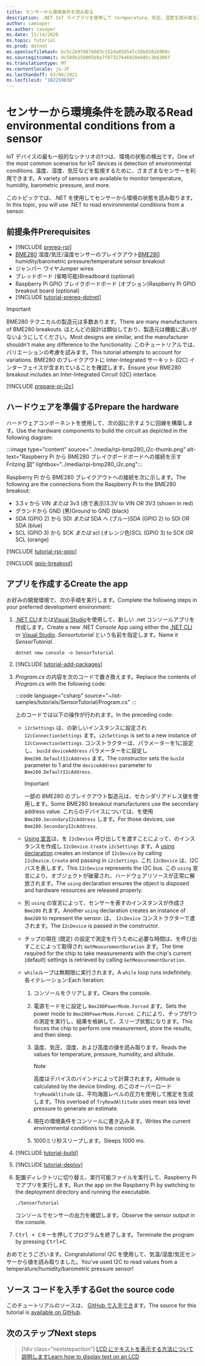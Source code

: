 ```yaml
---
title: センサーから環境条件を読み取る
description: .NET IoT ライブラリを使用して termperature、気圧、湿度を読み取る方法について説明します。
author: camsoper
ms.author: casoper
ms.date: 11/14/2020
ms.topic: tutorial
ms.prod: dotnet
ms.openlocfilehash: bc5c2b9f0876603c152da859547c58b83826969c
ms.sourcegitcommit: 9c589b25b005b9a7f87327646020eb85c3b6306f
ms.translationtype: MT
ms.contentlocale: ja-JP
ms.lasthandoff: 03/06/2021
ms.locfileid: "102259838"
---
```

# <a name="read-environmental-conditions-from-a-sensor"></a><span data-ttu-id="1ded3-103">センサーから環境条件を読み取る</span><span class="sxs-lookup"><span data-stu-id="1ded3-103">Read environmental conditions from a sensor</span></span>

<span data-ttu-id="1ded3-104">IoT デバイスの最も一般的なシナリオの1つは、環境の状態の検出です。</span><span class="sxs-lookup"><span data-stu-id="1ded3-104">One of the most common scenarios for IoT devices is detection of environmental conditions.</span></span> <span data-ttu-id="1ded3-105">温度、湿度、気圧などを監視するために、さまざまなセンサーを利用できます。</span><span class="sxs-lookup"><span data-stu-id="1ded3-105">A variety of sensors are available to monitor temperature, humidity, barometric pressure, and more.</span></span>

<span data-ttu-id="1ded3-106">このトピックでは、.NET を使用してセンサーから環境の状態を読み取ります。</span><span class="sxs-lookup"><span data-stu-id="1ded3-106">In this topic, you will use .NET to read environmental conditions from a sensor.</span></span>

## <a name="prerequisites"></a><span data-ttu-id="1ded3-107">前提条件</span><span class="sxs-lookup"><span data-stu-id="1ded3-107">Prerequisites</span></span>

- [!INCLUDE [prereq-rpi](../includes/prereq-rpi.md)]
- <span data-ttu-id="1ded3-108">[BME280](https://learn.adafruit.com/adafruit-bme280-humidity-barometric-pressure-temperature-sensor-breakout) 湿度/気圧/温度センサーのブレイクアウト</span><span class="sxs-lookup"><span data-stu-id="1ded3-108">[BME280](https://learn.adafruit.com/adafruit-bme280-humidity-barometric-pressure-temperature-sensor-breakout) humidity/barometric pressure/temperature sensor breakout</span></span>
- <span data-ttu-id="1ded3-109">ジャンパー ワイヤ</span><span class="sxs-lookup"><span data-stu-id="1ded3-109">Jumper wires</span></span>
- <span data-ttu-id="1ded3-110">ブレッドボード (省略可能)</span><span class="sxs-lookup"><span data-stu-id="1ded3-110">Breadboard (optional)</span></span>
- <span data-ttu-id="1ded3-111">Raspberry Pi GPIO ブレイクボードボード (オプション)</span><span class="sxs-lookup"><span data-stu-id="1ded3-111">Raspberry Pi GPIO breakout board (optional)</span></span>
- [!INCLUDE [tutorial-prereq-dotnet](../includes/tutorial-prereq-dotnet.md)]

> [!IMPORTANT]
> <span data-ttu-id="1ded3-112">BME280 テクニカルの製造元は多数あります。</span><span class="sxs-lookup"><span data-stu-id="1ded3-112">There are many manufacturers of BME280 breakouts.</span></span> <span data-ttu-id="1ded3-113">ほとんどの設計は類似しており、製造元は機能に違いがないようにしてください。</span><span class="sxs-lookup"><span data-stu-id="1ded3-113">Most designs are similar, and the manufacturer shouldn't make any difference to the functionality.</span></span> <span data-ttu-id="1ded3-114">このチュートリアルでは、バリエーションの考慮を試みます。</span><span class="sxs-lookup"><span data-stu-id="1ded3-114">This tutorial attempts to account for variations.</span></span> <span data-ttu-id="1ded3-115">BME280 のブレイクアウトに Inter-Integrated サーキット (I2C) インターフェイスが含まれていることを確認します。</span><span class="sxs-lookup"><span data-stu-id="1ded3-115">Ensure your BME280 breakout includes an Inter-Integrated Circuit (I2C) interface.</span></span>

[!INCLUDE [prepare-pi-i2c](../includes/prepare-pi-i2c.md)]

## <a name="prepare-the-hardware"></a><span data-ttu-id="1ded3-116">ハードウェアを準備する</span><span class="sxs-lookup"><span data-stu-id="1ded3-116">Prepare the hardware</span></span>

<span data-ttu-id="1ded3-117">ハードウェアコンポーネントを使用して、次の図に示すように回線を構築します。</span><span class="sxs-lookup"><span data-stu-id="1ded3-117">Use the hardware components to build the circuit as depicted in the following diagram:</span></span>

:::image type="content" source="../media/rpi-bmp280_i2c-thumb.png" alt-text="Raspberry Pi から BME280 ブレイクボードボードへの接続を示す Fritzing 図" lightbox="../media/rpi-bmp280_i2c.png":::

<span data-ttu-id="1ded3-119">Raspberry Pi から BME280 ブレイクアウトへの接続を次に示します。</span><span class="sxs-lookup"><span data-stu-id="1ded3-119">The following are the connections from the Raspberry Pi to the BME280 breakout:</span></span>

- <span data-ttu-id="1ded3-120">3.3 v から VIN *または* 3v3 (赤で表示)</span><span class="sxs-lookup"><span data-stu-id="1ded3-120">3.3V to VIN *OR* 3V3 (shown in red)</span></span>
- <span data-ttu-id="1ded3-121">グランドから GND (黒)</span><span class="sxs-lookup"><span data-stu-id="1ded3-121">Ground to GND (black)</span></span>
- <span data-ttu-id="1ded3-122">SDA (GPIO 2) から SDI *または* SDA へ (ブルー)</span><span class="sxs-lookup"><span data-stu-id="1ded3-122">SDA (GPIO 2) to SDI *OR* SDA (blue)</span></span>
- <span data-ttu-id="1ded3-123">SCL (GPIO 3) から SCK *または* scl (オレンジ色)</span><span class="sxs-lookup"><span data-stu-id="1ded3-123">SCL (GPIO 3) to SCK *OR* SCL (orange)</span></span>

[!INCLUDE [tutorial-rpi-gpio](../includes/tutorial-rpi-gpio.md)]

[!INCLUDE [gpio-breakout](../includes/gpio-breakout.md)]

## <a name="create-the-app"></a><span data-ttu-id="1ded3-124">アプリを作成する</span><span class="sxs-lookup"><span data-stu-id="1ded3-124">Create the app</span></span>

<span data-ttu-id="1ded3-125">お好みの開発環境で、次の手順を実行します。</span><span class="sxs-lookup"><span data-stu-id="1ded3-125">Complete the following steps in your preferred development environment:</span></span>

1. <span data-ttu-id="1ded3-126">[.NET CLI](../../core/tools/dotnet-new.md)または[Visual Studio](../../core/tutorials/with-visual-studio.md)を使用して、新しい .net コンソールアプリを作成します。</span><span class="sxs-lookup"><span data-stu-id="1ded3-126">Create a new .NET Console App using either the [.NET CLI](../../core/tools/dotnet-new.md) or [Visual Studio](../../core/tutorials/with-visual-studio.md).</span></span> <span data-ttu-id="1ded3-127">*Sensortutorial* という名前を指定します。</span><span class="sxs-lookup"><span data-stu-id="1ded3-127">Name it *SensorTutorial*.</span></span>

    ```dotnetcli
    dotnet new console -o SensorTutorial
    ```

1. [!INCLUDE [tutorial-add-packages](../includes/tutorial-add-packages.md)]
1. <span data-ttu-id="1ded3-128">*Program.cs* の内容を次のコードで置き換えます。</span><span class="sxs-lookup"><span data-stu-id="1ded3-128">Replace the contents of *Program.cs* with the following code:</span></span>

    :::code language="csharp" source="~/iot-samples/tutorials/SensorTutorial/Program.cs" :::

    <span data-ttu-id="1ded3-129">上のコードでは以下の操作が行われます。</span><span class="sxs-lookup"><span data-stu-id="1ded3-129">In the preceding code:</span></span>

    - <span data-ttu-id="1ded3-130">`i2cSettings` は、の新しいインスタンスに設定され `I2cConnectionSettings` ます。</span><span class="sxs-lookup"><span data-stu-id="1ded3-130">`i2cSettings` is set to a new instance of `I2cConnectionSettings`.</span></span> <span data-ttu-id="1ded3-131">コンストラクターは、パラメーターを1に設定し、 `busId` `deviceAddress` パラメーターをに設定し `Bme280.DefaultI2cAddress` ます。</span><span class="sxs-lookup"><span data-stu-id="1ded3-131">The constructor sets the `busId` parameter to 1 and the `deviceAddress` parameter to `Bme280.DefaultI2cAddress`.</span></span>

        > [!IMPORTANT]
        > <span data-ttu-id="1ded3-132">一部の BME280 のブレイクアウト製造元は、セカンダリアドレス値を使用します。</span><span class="sxs-lookup"><span data-stu-id="1ded3-132">Some BME280 breakout manufacturers use the secondary address value.</span></span> <span data-ttu-id="1ded3-133">これらのデバイスについては、を使用 `Bme280.SecondaryI2cAddress` します。</span><span class="sxs-lookup"><span data-stu-id="1ded3-133">For those devices, use `Bme280.SecondaryI2cAddress`.</span></span>

    - <span data-ttu-id="1ded3-134">[Using 宣言](../../csharp/whats-new/csharp-8.md#using-declarations)は、を `I2cDevice` 呼び出してを渡すことによって、のインスタンスを作成し `I2cDevice.Create` `i2cSettings` ます。</span><span class="sxs-lookup"><span data-stu-id="1ded3-134">A [using declaration](../../csharp/whats-new/csharp-8.md#using-declarations) creates an instance of `I2cDevice` by calling `I2cDevice.Create` and passing in `i2cSettings`.</span></span> <span data-ttu-id="1ded3-135">これ `I2cDevice` は、I2C バスを表します。</span><span class="sxs-lookup"><span data-stu-id="1ded3-135">This `I2cDevice` represents the I2C bus.</span></span> <span data-ttu-id="1ded3-136">この `using` 宣言により、オブジェクトが破棄され、ハードウェアリソースが正常に解放されます。</span><span class="sxs-lookup"><span data-stu-id="1ded3-136">The `using` declaration ensures the object is disposed and hardware resources are released properly.</span></span>
    - <span data-ttu-id="1ded3-137">別 `using` の宣言によって、センサーを表すのインスタンスが作成さ `Bme280` れます。</span><span class="sxs-lookup"><span data-stu-id="1ded3-137">Another `using` declaration creates an instance of `Bme280` to represent the sensor.</span></span> <span data-ttu-id="1ded3-138">は、 `I2cDevice` コンストラクターで渡されます。</span><span class="sxs-lookup"><span data-stu-id="1ded3-138">The `I2cDevice` is passed in the constructor.</span></span>
    - <span data-ttu-id="1ded3-139">チップの現在 (既定) の設定で測定を行うために必要な時間は、を呼び出すことによって取得され `GetMeasurementDuration` ます。</span><span class="sxs-lookup"><span data-stu-id="1ded3-139">The time required for the chip to take measurements with the chip's current (default) settings is retrieved by calling `GetMeasurementDuration`.</span></span>
    - <span data-ttu-id="1ded3-140">`while`ループは無期限に実行されます。</span><span class="sxs-lookup"><span data-stu-id="1ded3-140">A `while` loop runs indefinitely.</span></span> <span data-ttu-id="1ded3-141">各イテレーション:</span><span class="sxs-lookup"><span data-stu-id="1ded3-141">Each iteration:</span></span>
        1. <span data-ttu-id="1ded3-142">コンソールをクリアします。</span><span class="sxs-lookup"><span data-stu-id="1ded3-142">Clears the console.</span></span>
        1. <span data-ttu-id="1ded3-143">電源モードをに設定し `Bmx280PowerMode.Forced` ます。</span><span class="sxs-lookup"><span data-stu-id="1ded3-143">Sets the power mode to `Bmx280PowerMode.Forced`.</span></span> <span data-ttu-id="1ded3-144">これにより、チップが1つの測定を実行し、結果を格納して、スリープ状態になります。</span><span class="sxs-lookup"><span data-stu-id="1ded3-144">This forces the chip to perform one measurement, store the results, and then sleep.</span></span>
        1. <span data-ttu-id="1ded3-145">温度、気圧、湿度、および高度の値を読み取ります。</span><span class="sxs-lookup"><span data-stu-id="1ded3-145">Reads the values for temperature, pressure, humidity, and altitude.</span></span>

            > [!NOTE]
            > <span data-ttu-id="1ded3-146">高度はデバイスのバインドによって計算されます。</span><span class="sxs-lookup"><span data-stu-id="1ded3-146">Altitude is calculated by the device binding.</span></span> <span data-ttu-id="1ded3-147">のこのオーバーロード `TryReadAltitude` は、平均海面レベルの圧力を使用して推定を生成します。</span><span class="sxs-lookup"><span data-stu-id="1ded3-147">This overload of `TryReadAltitude` uses mean sea level pressure to generate an estimate.</span></span>

        1. <span data-ttu-id="1ded3-148">現在の環境条件をコンソールに書き込みます。</span><span class="sxs-lookup"><span data-stu-id="1ded3-148">Writes the current environmental conditions to the console.</span></span>
        1. <span data-ttu-id="1ded3-149">1000ミリ秒スリープします。</span><span class="sxs-lookup"><span data-stu-id="1ded3-149">Sleeps 1000 ms.</span></span>

1. [!INCLUDE [tutorial-build](../includes/tutorial-build.md)]
1. [!INCLUDE [tutorial-deploy](../includes/tutorial-deploy.md)]
1. <span data-ttu-id="1ded3-150">配置ディレクトリに切り替え、実行可能ファイルを実行して、Raspberry Pi でアプリを実行します。</span><span class="sxs-lookup"><span data-stu-id="1ded3-150">Run the app on the Raspberry Pi by switching to the deployment directory and running the executable.</span></span>

    ```bash
    ./SensorTutorial
    ```

    <span data-ttu-id="1ded3-151">コンソールでセンサーの出力を確認します。</span><span class="sxs-lookup"><span data-stu-id="1ded3-151">Observe the sensor output in the console.</span></span>

1. <span data-ttu-id="1ded3-152"><kbd>Ctrl + C</kbd>キーを押してプログラムを終了します。</span><span class="sxs-lookup"><span data-stu-id="1ded3-152">Terminate the program by pressing <kbd>Ctrl+C</kbd>.</span></span>

<span data-ttu-id="1ded3-153">おめでとうございます。</span><span class="sxs-lookup"><span data-stu-id="1ded3-153">Congratulations!</span></span> <span data-ttu-id="1ded3-154">I2C を使用して、気温/湿度/気圧センサーから値を読み取りました。</span><span class="sxs-lookup"><span data-stu-id="1ded3-154">You've used I2C to read values from a temperature/humidity/barometric pressure sensor!</span></span>

## <a name="get-the-source-code"></a><span data-ttu-id="1ded3-155">ソース コードを入手する</span><span class="sxs-lookup"><span data-stu-id="1ded3-155">Get the source code</span></span>

<span data-ttu-id="1ded3-156">このチュートリアルのソースは、 [GitHub で入手でき](https://github.com/MicrosoftDocs/dotnet-iot-assets/tree/master/tutorials/SensorTutorial)ます。</span><span class="sxs-lookup"><span data-stu-id="1ded3-156">The source for this tutorial is [available on GitHub](https://github.com/MicrosoftDocs/dotnet-iot-assets/tree/master/tutorials/SensorTutorial).</span></span>

## <a name="next-steps"></a><span data-ttu-id="1ded3-157">次のステップ</span><span class="sxs-lookup"><span data-stu-id="1ded3-157">Next steps</span></span>

> [!div class="nextstepaction"]
> [<span data-ttu-id="1ded3-158">LCD にテキストを表示する方法について説明します</span><span class="sxs-lookup"><span data-stu-id="1ded3-158">Learn how to display text on an LCD</span></span>](../tutorials/lcd-display.md)
